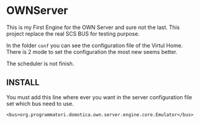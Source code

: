 OWNServer
==========

This is my First Engine for the OWN Server and sure not the last.
This project replace the real SCS BUS for testing purpose.

In the folder `conf` you can see the configuration file of the Virtul Home.
There is 2 mode to set the configuration the most new seems better.

The scheduler is not finish.

INSTALL
-------

You must add this line where ever you want in the server configuration file set which bus need to use.
```
<bus>org.programmatori.domotica.own.server.engine.core.Emulator</bus>
```